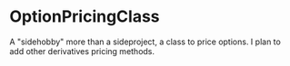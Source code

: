 # OptionPricingClass
A "sidehobby" more than a sideproject, a class to price options. I plan to add other derivatives pricing methods.

